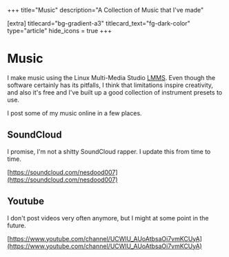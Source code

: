 +++
title="Music"
description="A Collection of Music that I've made"

[extra]
titlecard="bg-gradient-a3"
titlecard_text="fg-dark-color"
type="article"
hide_icons = true
+++

# Music

I make music using the Linux Multi-Media Studio [LMMS](https://lmms.io). Even though the software certainly has its pitfalls, I think that limitations inspire creativity, and also it's free and I've built up a good collection of instrument presets to use.

I post some of my music online in a few places.

## SoundCloud

I promise, I'm not a shitty SoundCloud rapper. I update this from time to time.

[https://soundcloud.com/nesdood007](https://soundcloud.com/nesdood007)

## Youtube

I don't post videos very often anymore, but I might at some point in the future.

[https://www.youtube.com/channel/UCWlU_AUoAtbsaOi7vmKCUyA](https://www.youtube.com/channel/UCWlU_AUoAtbsaOi7vmKCUyA)